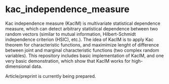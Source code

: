 # kac_independence_measure
Kac independence measure (KacIM) is multivariate statistical dependence measure, 
which can detect arbitrary statistical dependence between two random vectors (similar to mutual information, Hilbert-Schmidt independence criterion (HSIC), etc.). The idea of KacIM is to apply Kac theorem for characteristic functions, and maximimize lenght of difference 
between joint and marginal characteristic functions (two complex random variables). 
This repository includes basic implementation of KacIM, and one very basic demonstration, which show that KacIM works for high-dimensional data.


Article/preprint is currently being prepared.






